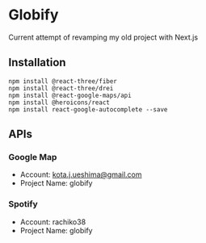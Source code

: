 # Globify

Current attempt of revamping my old project with Next.js

## Installation

```
npm install @react-three/fiber
npm install @react-three/drei
npm install @react-google-maps/api
npm install @heroicons/react
npm install react-google-autocomplete --save
```

## APIs

### Google Map

- Account: kota.j.ueshima@gmail.com
- Project Name: globify

### Spotify

- Account: rachiko38
- Project Name: globify
